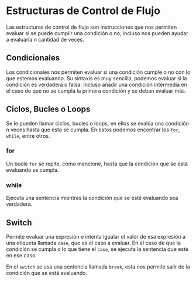 # Estructuras de Control de Flujo

Las estructuras de control de flujo son instrucciones que nos permiten evaluar si se puede cumplir una condición o no, incluso nos pueden ayudar a evaluarla n cantidad de veces.

## Condicionales

Los condicionales nos permiten evaluar si una condición cumple o no con lo que estemos evaluando. Su sintaxis es muy sencilla, podemos evaluar si la condición es verdadera o falsa. Incluso añadir una condición intermedia en el caso de que no se cumpla la primera condición y se deban evaluar más.

## Ciclos, Bucles o Loops

Se le pueden llamar ciclos, bucles o loops, en ellos se evalúa una condición n veces hasta que esta se cumpla. En estos podemos encontrar los `for`, `while`, entre otros.

### for

Un bucle `for` se repite, como mencioné, hasta que la condición que se está evaluando se cumpla.

### while

Ejecuta una sentencia mientras la condición que se esté evaluando sea verdadera.

## Switch

Permite evaluar una expresión e intenta igualar el valor de esa expresión a una etiqueta llamada `case`, que es el caso a evaluar. En el caso de que la condición se cumpla o lo que tiene el `case`, se ejecuta la sentencia que esté en ese caso.

En el `switch` se usa una sentencia llamada `break`, esta nos permite salir de la condición que se está evaluando.

